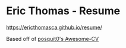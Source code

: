 # Eric Thomas - Resume

https://ericthomasca.github.io/resume/

Based off of [posquit0's Awesome-CV](https://github.com/posquit0/Awesome-CV)
